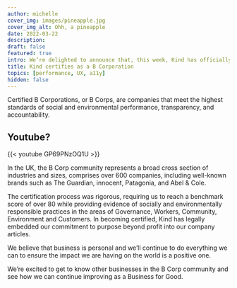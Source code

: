```yaml
---
author: michelle
cover_img: images/pineapple.jpg
cover_img_alt: Ohh, a pineapple
date: 2022-03-22
description: 
draft: false
featured: true
intro: We’re delighted to announce that, this week, Kind has officially certified as a B Corporation, joining 4,600 businesses globally who are committed to purpose beyond profit.
title: Kind certifies as a B Corporation
topics: [performance, UX, a11y]
hidden: false
---
```


Certified B Corporations, or B Corps, are companies that meet the highest standards of social and environmental performance, transparency, and accountability.

## Youtube?

{{< youtube GP69PNzOQ1U >}}

In the UK, the B Corp community represents a broad cross section of industries and sizes, comprises over 600 companies, including well-known brands such as The Guardian, innocent, Patagonia, and Abel & Cole.

The certification process was rigorous, requiring us to reach a benchmark score of over 80 while providing evidence of socially and environmentally responsible practices in the areas of Governance, Workers, Community, Environment and Customers. In becoming certified, Kind has legally embedded our commitment to purpose beyond profit into our company articles.

We believe that business is personal and we’ll continue to do everything we can to ensure the impact we are having on the world is a positive one.

We’re excited to get to know other businesses in the B Corp community and see how we can continue improving as a Business for Good.

